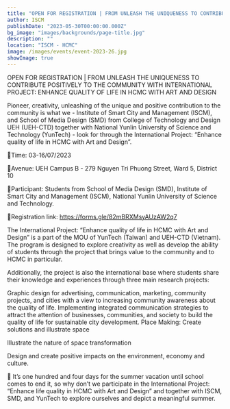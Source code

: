 ```yaml
---
title: "OPEN FOR REGISTRATION | FROM UNLEASH THE UNIQUENESS TO CONTRIBUTE POSITIVELY TO THE COMMUNITY WITH INTERNATIONAL PROJECT: ENHANCE QUALITY OF LIFE IN HCMC WITH ART AND DESIGN"
author: ISCM
publishDate: "2023-05-30T00:00:00.000Z"
bg_image: "images/backgrounds/page-title.jpg"
description: "" 
location: "ISCM - HCMC"
image: /images/events/event-2023-26.jpg
showImage: true
---
```

OPEN FOR REGISTRATION | FROM UNLEASH THE UNIQUENESS TO CONTRIBUTE POSITIVELY TO THE COMMUNITY WITH INTERNATIONAL PROJECT: ENHANCE QUALITY OF LIFE IN HCMC WITH ART AND DESIGN

Pioneer, creativity, unleashing of the unique and positive contribution to the community is what we - Institute of Smart City and Management (ISCM), and School of Media Design (SMD) from College of Technology and Design UEH (UEH-CTD) together with National Yunlin University of Science and Technology (YunTech) - look for through the International Project: “Enhance quality of life in HCMC with Art and Design”.

🌳Time: 03-16/07/2023

🌳Avenue: UEH Campus B - 279 Nguyen Tri Phuong Street, Ward 5, District 10

🌳Participant: Students from School of Media Design (SMD), Institute of Smart City and Management (ISCM), National Yunlin University of Science and Technology.

🌳Registration link: https://forms.gle/82mBRXMsyAUzAW2q7

The International Project: “Enhance quality of life in HCMC with Art and Design” is a part of the MOU of YunTech (Taiwan) and UEH-CTD (Vietnam). The program is designed to explore creativity as well as develop the ability of students through the project that brings value to the community and to HCMC in particular.

Additionally, the project is also the international base where students share their knowledge and experiences through three main research projects:

Graphic design for advertising, communication, marketing, community projects, and cities with a view to increasing community awareness about the quality of life.
Implementing integrated communication strategies to attract the attention of businesses, communities, and society to build the quality of life for sustainable city development.
Place Making:
Create solutions and illustrate space

Illustrate the nature of space transformation

Design and create positive impacts on the environment, economy and culture.

🏃 It’s one hundred and four days for the summer vacation until school comes to end it, so why don’t we participate in the International Project: “Enhance life quality in HCMC with Art and Design” and together with ISCM, SMD, and YunTech to explore ourselves and depict a meaningful summer.